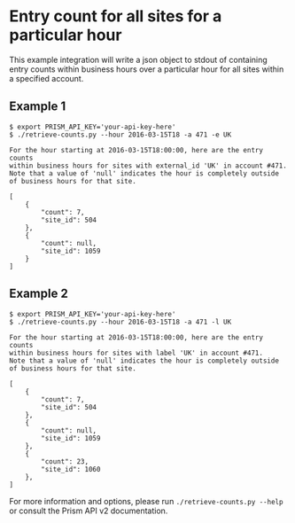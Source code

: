 # Entry count for all sites for a particular hour

This example integration will write a json object to stdout of containing
entry counts within business hours over a particular hour for all sites
within a specified account.

## Example 1

```
$ export PRISM_API_KEY='your-api-key-here'
$ ./retrieve-counts.py --hour 2016-03-15T18 -a 471 -e UK

For the hour starting at 2016-03-15T18:00:00, here are the entry counts
within business hours for sites with external_id 'UK' in account #471.
Note that a value of 'null' indicates the hour is completely outside
of business hours for that site.

[
    {
        "count": 7,
        "site_id": 504
    },
    {
        "count": null,
        "site_id": 1059
    }
]
```

## Example 2

```
$ export PRISM_API_KEY='your-api-key-here'
$ ./retrieve-counts.py --hour 2016-03-15T18 -a 471 -l UK

For the hour starting at 2016-03-15T18:00:00, here are the entry counts
within business hours for sites with label 'UK' in account #471.
Note that a value of 'null' indicates the hour is completely outside
of business hours for that site.

[
    {
        "count": 7,
        "site_id": 504
    },
    {
        "count": null,
        "site_id": 1059
    },
    {
        "count": 23,
        "site_id": 1060
    },
]
```

For more information and options, please run `./retrieve-counts.py --help`
or consult the Prism API v2 documentation.

